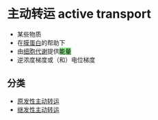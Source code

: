 # 主动转运 active transport

- 某些物质
- 在[膜蛋白](膜蛋白.md)的帮助下
- 由[细胞代谢](细胞代谢.md)提供<mark style="background-color:lightgreen;">能量</mark>
- 逆浓度梯度或（和）电位梯度

## 分类

- [原发性主动转运](原发性主动转运.md)
- [继发性主动转运](继发性主动转运.md)
